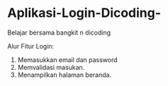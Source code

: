 # Aplikasi-Login-Dicoding-
Belajar bersama bangkit n dicoding

Alur Fitur Login:
1. Memasukkan email dan password
2. Memvalidasi masukan.
3. Menampilkan halaman beranda.
